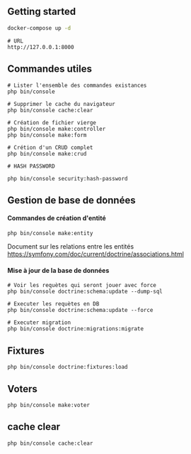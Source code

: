 ## Getting started

```bash
docker-compose up -d
```

```
# URL
http://127.0.0.1:8000
```

## Commandes utiles
```
# Lister l'ensemble des commandes existances 
php bin/console

# Supprimer le cache du navigateur
php bin/console cache:clear

# Création de fichier vierge
php bin/console make:controller
php bin/console make:form

# Crétion d'un CRUD complet
php bin/console make:crud

# HASH PASSWORD

php bin/console security:hash-password   
```

## Gestion de base de données

#### Commandes de création d'entité
```
php bin/console make:entity
```
Document sur les relations entre les entités
https://symfony.com/doc/current/doctrine/associations.html

#### Mise à jour de la base de données
```
# Voir les requètes qui seront jouer avec force
php bin/console doctrine:schema:update --dump-sql

# Executer les requètes en DB
php bin/console doctrine:schema:update --force

# Executer migration
php bin/console doctrine:migrations:migrate
```

## Fixtures
```
php bin/console doctrine:fixtures:load
```

## Voters
```
php bin/console make:voter
```

## cache clear
```
php bin/console cache:clear
```
